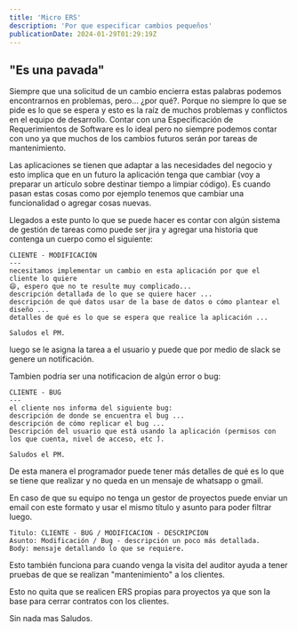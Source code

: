 ```yaml
---
title: 'Micro ERS'
description: 'Por que especificar cambios pequeños'
publicationDate: 2024-01-29T01:29:19Z
---
```


## "Es una pavada"

Siempre que una solicitud de un cambio encierra estas palabras podemos encontrarnos en problemas, pero... ¿por qué?.
Porque no siempre lo que se pide es lo que se espera y esto es la raíz de muchos problemas y conflictos en el equipo de desarrollo. Contar con una Especificación de Requerimientos de Software es lo ideal pero no siempre podemos contar con uno ya que muchos de los cambios futuros serán por tareas de mantenimiento.

Las aplicaciones se tienen que adaptar a las necesidades del negocio y esto implica que en un futuro la aplicación tenga que cambiar (voy a preparar un artículo sobre destinar tiempo a limpiar código). Es cuando pasan estas cosas como por ejemplo tenemos que cambiar una funcionalidad o agregar cosas nuevas.

Llegados a este punto lo que se puede hacer es contar con algún sistema de gestión de tareas como puede ser jira y agregar una historia que contenga un cuerpo como el siguiente:

``` text
CLIENTE - MODIFICACIÓN
---
necesitamos implementar un cambio en esta aplicación por que el cliente lo quiere
😄, espero que no te resulte muy complicado...
descripción detallada de lo que se quiere hacer ...
descripción de qué datos usar de la base de datos o cómo plantear el diseño ...
detalles de qué es lo que se espera que realice la aplicación ...

Saludos el PM.
```

luego se le asigna la tarea a el usuario y puede que por medio de slack se genere un notificación.

Tambien podria ser una notificacion de algún error o bug:
```text
CLIENTE - BUG
---
el cliente nos informa del siguiente bug:
descripción de donde se encuentra el bug ...
descripción de cómo replicar el bug ...
Descripción del usuario que está usando la aplicación (permisos con los que cuenta, nivel de acceso, etc ́).

Saludos el PM.
```

De esta manera el programador puede tener más detalles de qué es lo que se tiene que realizar y no queda en un mensaje de whatsapp o gmail.

En caso de que su equipo no tenga un gestor de proyectos puede enviar un email con este formato y usar el mismo título y asunto para poder filtrar luego.

```text
Titulo: CLIENTE - BUG / MODIFICACION - DESCRIPCION
Asunto: Modificación / Bug - descripción un poco más detallada.
Body: mensaje detallando lo que se requiere.
```

Esto también funciona para cuando venga la visita del auditor ayuda a tener pruebas de que se realizan "mantenimiento" a los clientes.

Esto no quita que se realicen ERS propias para proyectos ya que son la base para cerrar contratos con los clientes.

Sin nada mas Saludos.



